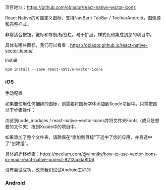 
项目地址：https://github.com/oblador/react-native-vector-icons



React Native的可自定义图标，支持NavBar / TabBar / ToolbarAndroid，图像源和完整样式。

非常适合按钮，徽标和导航/标签栏。易于扩展，样式化和集成到您的项目中。

具体有哪些图标，我们可以看看：https://oblador.github.io/react-native-vector-icons/



Install

```
npm install --save react-native-vector-icons
```

### iOS

手动配置

如果要使用任何捆绑的图标，则需要将图标字体添加到Xcode项目中。只需按照以下步骤操作：

浏览到node_modules / react-native-vector-icons并将文件夹Fonts（或只是想要的文件夹）拖到Xcode中的项目中。



如果添加了整个文件夹，请确保在“添加到目标”下选中了您的应用，并且选中了“创建组”。

具体的迁移步骤：https://medium.com/@vimniky/how-to-use-vector-icons-in-your-react-native-project-8212ac6a8f06

没有尝试成功，改天我们试试Android工程的

### Android

